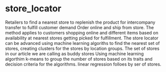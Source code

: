 # store_locator
Retailers to find a nearest store to replenish the product for intercompany transfer to fulfill customer demand
Order online and ship from store. 
The method applies to customers shopping online and different items based on availability at nearest stores getting
picked for fulfillment.
The store locator can be advanced using machine learning algoriths to find the nearest set of stores, creating clusters
for the stores by location groups.
The set of stores in our article we are calling as buddy stores
Using machine learning algorthim k-means to group the number of stores based on its traits and decision criteria for the algorithms. 
linear regression folloes by ser of stores.
